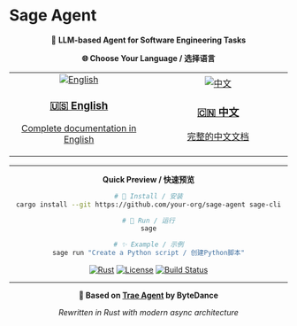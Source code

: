 # Sage Agent

<div align="center">

🤖 **LLM-based Agent for Software Engineering Tasks**

**🌐 Choose Your Language / 选择语言**

<table>
<tr>
<td align="center" width="50%">
<a href="README.md">
<img src="https://img.shields.io/badge/English-4285F4?style=for-the-badge&logo=google-translate&logoColor=white" alt="English"/>
<br/>
<h3>🇺🇸 English</h3>
<p>Complete documentation in English</p>
</a>
</td>
<td align="center" width="50%">
<a href="README_zh.md">
<img src="https://img.shields.io/badge/中文-FF6B6B?style=for-the-badge&logo=google-translate&logoColor=white" alt="中文"/>
<br/>
<h3>🇨🇳 中文</h3>
<p>完整的中文文档</p>
</a>
</td>
</tr>
</table>

---

**Quick Preview / 快速预览**

```bash
# 🚀 Install / 安装
cargo install --git https://github.com/your-org/sage-agent sage-cli

# 🎯 Run / 运行
sage

# ✨ Example / 示例
sage run "Create a Python script / 创建Python脚本"
```

[![Rust](https://img.shields.io/badge/Rust-1.85+-orange?logo=rust)](https://www.rust-lang.org/)
[![License](https://img.shields.io/badge/License-MIT-green.svg)](LICENSE)
[![Build Status](https://img.shields.io/badge/Build-Passing-brightgreen.svg)]()

</div>

---

<div align="center">

**🔄 Based on [Trae Agent](https://github.com/bytedance/trae-agent) by ByteDance**

*Rewritten in Rust with modern async architecture*

</div>
